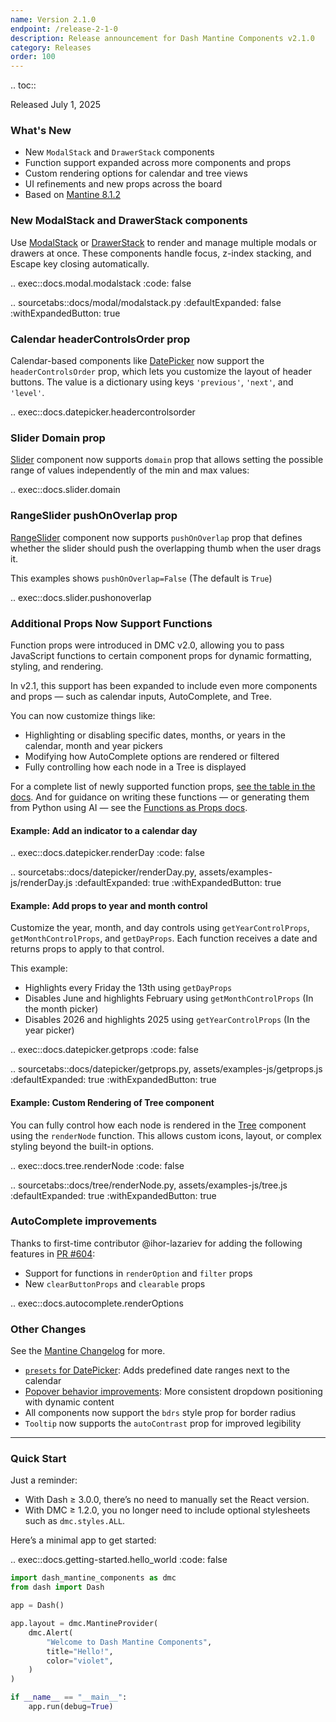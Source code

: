 ```yaml
---
name: Version 2.1.0
endpoint: /release-2-1-0
description: Release announcement for Dash Mantine Components v2.1.0
category: Releases
order: 100
---
```


.. toc::

Released July 1, 2025

### What's New
 
* New `ModalStack` and `DrawerStack` components
* Function support expanded across more components and props
* Custom rendering options for calendar and tree views
* UI refinements and new props across the board
* Based on [Mantine 8.1.2](https://mantine.dev/changelog/8-1-0/)


### New ModalStack and DrawerStack components

Use [ModalStack](/components/modal) or [DrawerStack](/components/drawer) to render and manage multiple modals or drawers at once. These components handle focus, z-index stacking, and Escape key closing automatically.


.. exec::docs.modal.modalstack
    :code: false

.. sourcetabs::docs/modal/modalstack.py
    :defaultExpanded: false
    :withExpandedButton: true


### Calendar headerControlsOrder prop

Calendar-based components like [DatePicker](/components/datepicker) now support the `headerControlsOrder` prop, which lets you customize the layout of header buttons. The value is a dictionary using keys `'previous'`, `'next'`, and `'level'`.

.. exec::docs.datepicker.headercontrolsorder



### Slider Domain prop
[Slider](/components/slider) component now supports `domain` prop that allows setting the possible range of values independently of the min and max values:


.. exec::docs.slider.domain


### RangeSlider pushOnOverlap prop
[RangeSlider](/components/range-slider) component now supports `pushOnOverlap` prop that defines whether the slider should push the overlapping thumb when the user drags it.

This examples shows  `pushOnOverlap=False`  (The default is `True`)

.. exec::docs.slider.pushonoverlap

### Additional Props Now Support Functions

Function props were introduced in DMC v2.0, allowing you to pass JavaScript functions to certain component props for dynamic formatting, styling, and rendering.

In v2.1, this support has been expanded to include even more components and props — such as  calendar inputs, AutoComplete, and Tree.

You can now customize things like:

* Highlighting or disabling specific dates, months, or years in the calendar, month and year pickers
* Modifying how AutoComplete options are rendered or filtered
* Fully controlling how each node in a Tree is displayed

For a complete list of newly supported function props, [see the table in the docs](/functions-as-props#supported-props-in-v2-1).
And for guidance on writing these functions — or generating them from Python using AI — see the [Functions as Props docs](/functions-as-props).

#### Example: Add an indicator to a calendar day

.. exec::docs.datepicker.renderDay
    :code: false

.. sourcetabs::docs/datepicker/renderDay.py, assets/examples-js/renderDay.js
    :defaultExpanded: true
    :withExpandedButton: true


#### Example: Add props to year and month control

Customize the year, month, and day controls using `getYearControlProps`, `getMonthControlProps`, and `getDayProps`. Each function receives a date and returns props to apply to that control.

This example:

* Highlights every Friday the 13th using `getDayProps`
* Disables June and highlights February using `getMonthControlProps` (In the month picker)
* Disables 2026 and highlights 2025 using `getYearControlProps`  (In the year picker)


.. exec::docs.datepicker.getprops
    :code: false

.. sourcetabs::docs/datepicker/getprops.py, assets/examples-js/getprops.js
    :defaultExpanded: true
    :withExpandedButton: true

#### Example:  Custom Rendering of Tree component

You can fully control how each node is rendered in the [Tree](/components/tree) component using the `renderNode` function. This allows 
custom icons, layout, or complex styling beyond the built-in options.



.. exec::docs.tree.renderNode
    :code: false

.. sourcetabs::docs/tree/renderNode.py, assets/examples-js/tree.js
    :defaultExpanded: true
    :withExpandedButton: true

### AutoComplete improvements

Thanks to first-time contributor @ihor-lazariev for adding the following features in [PR #604](https://github.com/snehilvj/dash-mantine-components/pull/604):

* Support for functions in `renderOption` and `filter` props
* New `clearButtonProps` and `clearable` props

.. exec::docs.autocomplete.renderOptions



### Other Changes

See the [Mantine Changelog](https://mantine.dev/changelog/8-1-0/#other-changes) for more.

* [`presets` for DatePicker](https://mantine.dev/changelog/8-1-0/#datepicker-presets): Adds predefined date ranges next to the calendar
* [Popover behavior improvements](https://mantine.dev/changelog/8-1-0/#popover-middlewares-improvements): More consistent dropdown positioning with dynamic content
* All components now support the `bdrs` style prop for border radius
* `Tooltip` now supports the `autoContrast` prop for improved legibility


---

### Quick Start

Just a reminder:

* With Dash ≥ 3.0.0, there’s no need to manually set the React version.
* With DMC ≥ 1.2.0, you no longer need to include optional stylesheets such as `dmc.styles.ALL`.

Here’s a minimal app to get started:

.. exec::docs.getting-started.hello_world
   :code: false

```python
import dash_mantine_components as dmc
from dash import Dash

app = Dash()

app.layout = dmc.MantineProvider(
    dmc.Alert(
        "Welcome to Dash Mantine Components",
        title="Hello!",
        color="violet",
    )
)

if __name__ == "__main__":
    app.run(debug=True)
```

